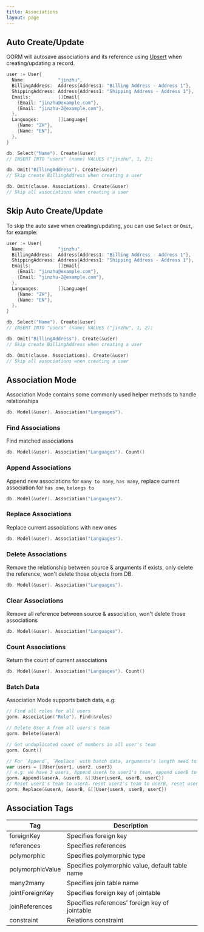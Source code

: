```yaml
---
title: Associations
layout: page
---
```


## Auto Create/Update

GORM will autosave associations and its reference using [Upsert](create.html#upsert) when creating/updating a record.

```go
user := User{
  Name:            "jinzhu",
  BillingAddress:  Address{Address1: "Billing Address - Address 1"},
  ShippingAddress: Address{Address1: "Shipping Address - Address 1"},
  Emails:          []Email{
    {Email: "jinzhu@example.com"},
    {Email: "jinzhu-2@example.com"},
  },
  Languages:       []Language{
    {Name: "ZH"},
    {Name: "EN"},
  },
}

db. Select("Name"). Create(&user)
// INSERT INTO "users" (name) VALUES ("jinzhu", 1, 2);

db. Omit("BillingAddress"). Create(&user)
// Skip create BillingAddress when creating a user

db. Omit(clause. Associations). Create(&user)
// Skip all associations when creating a user
```

## Skip Auto Create/Update

To skip the auto save when creating/updating, you can use `Select` or `Omit`, for example:

```go
user := User{
  Name:            "jinzhu",
  BillingAddress:  Address{Address1: "Billing Address - Address 1"},
  ShippingAddress: Address{Address1: "Shipping Address - Address 1"},
  Emails:          []Email{
    {Email: "jinzhu@example.com"},
    {Email: "jinzhu-2@example.com"},
  },
  Languages:       []Language{
    {Name: "ZH"},
    {Name: "EN"},
  },
}

db. Select("Name"). Create(&user)
// INSERT INTO "users" (name) VALUES ("jinzhu", 1, 2);

db. Omit("BillingAddress"). Create(&user)
// Skip create BillingAddress when creating a user

db. Omit(clause. Associations). Create(&user)
// Skip all associations when creating a user
```

## Association Mode

Association Mode contains some commonly used helper methods to handle relationships

```go
db. Model(&user). Association("Languages").
```

### Find Associations

Find matched associations

```go
db. Model(&user). Association("Languages"). Count()
```

### Append Associations

Append new associations for `many to many`, `has many`, replace current association for `has one`, `belongs to`

```go
db. Model(&user). Association("Languages").
```

### Replace Associations

Replace current associations with new ones

```go
db. Model(&user). Association("Languages").
```

### Delete Associations

Remove the relationship between source & arguments if exists, only delete the reference, won't delete those objects from DB.

```go
db. Model(&user). Association("Languages").
```

### Clear Associations

Remove all reference between source & association, won't delete those associations

```go
db. Model(&user). Association("Languages").
```

### Count Associations

Return the count of current associations

```go
db. Model(&user). Association("Languages"). Count()
```

### Batch Data

Association Mode supports batch data, e.g:

```go
// Find all roles for all users
gorm. Association("Role"). Find(&roles)

// Delete User A from all users's team
gorm. Delete(&userA)

// Get unduplicated count of members in all user's team
gorm. Count()

// For `Append`, `Replace` with batch data, arguments's length need to equal to data's length or will returns error
var users = []User{user1, user2, user3}
// e.g: we have 3 users, Append userA to user1's team, append userB to user2's team, append userA, userB and userC to user3's team
gorm. Append(&userA, &userB, &[]User{userA, userB, userC})
// Reset user1's team to userA，reset user2's team to userB, reset user3's team to userA, userB and userC
gorm. Replace(&userA, &userB, &[]User{userA, userB, userC})
```

## <span id="tags">Association Tags</span>

| Tag              | Description                                     |
| ---------------- | ----------------------------------------------- |
| foreignKey       | Specifies foreign key                           |
| references       | Specifies references                            |
| polymorphic      | Specifies polymorphic type                      |
| polymorphicValue | Specifies polymorphic value, default table name |
| many2many        | Specifies join table name                       |
| jointForeignKey  | Specifies foreign key of jointable              |
| joinReferences   | Specifies references' foreign key of jointable  |
| constraint       | Relations constraint                            |
